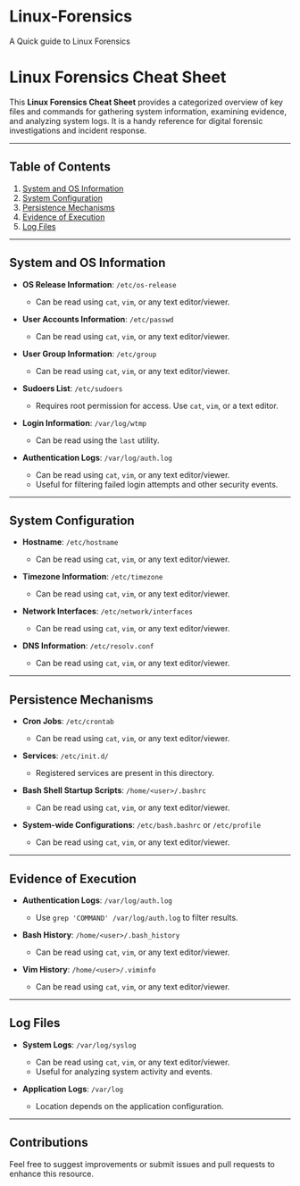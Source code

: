 # Linux-Forensics
A Quick guide to Linux Forensics 

# Linux Forensics Cheat Sheet

This **Linux Forensics Cheat Sheet** provides a categorized overview of key files and commands for gathering system information, examining evidence, and analyzing system logs. It is a handy reference for digital forensic investigations and incident response.

---

## Table of Contents
1. [System and OS Information](#system-and-os-information)
2. [System Configuration](#system-configuration)
3. [Persistence Mechanisms](#persistence-mechanisms)
4. [Evidence of Execution](#evidence-of-execution)
5. [Log Files](#log-files)

---

## System and OS Information
- **OS Release Information**: `/etc/os-release`
  - Can be read using `cat`, `vim`, or any text editor/viewer.

- **User Accounts Information**: `/etc/passwd`
  - Can be read using `cat`, `vim`, or any text editor/viewer.

- **User Group Information**: `/etc/group`
  - Can be read using `cat`, `vim`, or any text editor/viewer.

- **Sudoers List**: `/etc/sudoers`
  - Requires root permission for access. Use `cat`, `vim`, or a text editor.

- **Login Information**: `/var/log/wtmp`
  - Can be read using the `last` utility.

- **Authentication Logs**: `/var/log/auth.log`
  - Can be read using `cat`, `vim`, or any text editor/viewer.
  - Useful for filtering failed login attempts and other security events.

---

## System Configuration
- **Hostname**: `/etc/hostname`
  - Can be read using `cat`, `vim`, or any text editor/viewer.

- **Timezone Information**: `/etc/timezone`
  - Can be read using `cat`, `vim`, or any text editor/viewer.

- **Network Interfaces**: `/etc/network/interfaces`
  - Can be read using `cat`, `vim`, or any text editor/viewer.

- **DNS Information**: `/etc/resolv.conf`
  - Can be read using `cat`, `vim`, or any text editor/viewer.

---

## Persistence Mechanisms
- **Cron Jobs**: `/etc/crontab`
  - Can be read using `cat`, `vim`, or any text editor/viewer.

- **Services**: `/etc/init.d/`
  - Registered services are present in this directory.

- **Bash Shell Startup Scripts**: `/home/<user>/.bashrc`
  - Can be read using `cat`, `vim`, or any text editor/viewer.

- **System-wide Configurations**: `/etc/bash.bashrc` or `/etc/profile`
  - Can be read using `cat`, `vim`, or any text editor/viewer.

---

## Evidence of Execution
- **Authentication Logs**: `/var/log/auth.log`
  - Use `grep 'COMMAND' /var/log/auth.log` to filter results.

- **Bash History**: `/home/<user>/.bash_history`
  - Can be read using `cat`, `vim`, or any text editor/viewer.

- **Vim History**: `/home/<user>/.viminfo`
  - Can be read using `cat`, `vim`, or any text editor/viewer.

---

## Log Files
- **System Logs**: `/var/log/syslog`
  - Can be read using `cat`, `vim`, or any text editor/viewer.
  - Useful for analyzing system activity and events.

- **Application Logs**: `/var/log`
  - Location depends on the application configuration.

---

## Contributions
Feel free to suggest improvements or submit issues and pull requests to enhance this resource.
